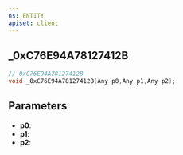 ```yaml
---
ns: ENTITY
apiset: client
---
```

## _0xC76E94A78127412B

```c
// 0xC76E94A78127412B
void _0xC76E94A78127412B(Any p0,Any p1,Any p2);
```


## Parameters
* **p0**:
* **p1**:
* **p2**:



